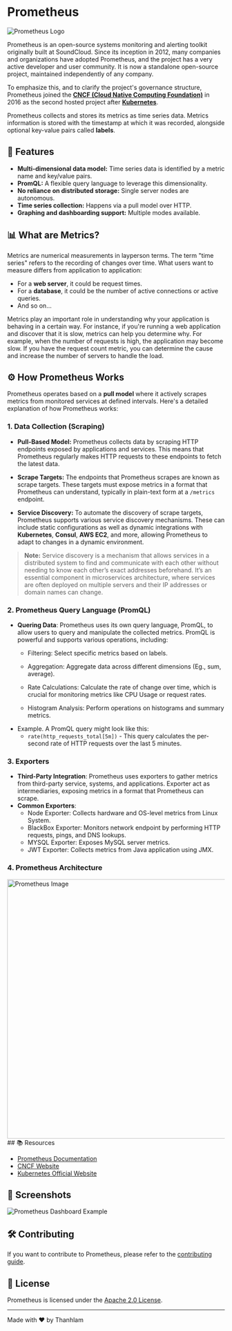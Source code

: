 # Prometheus

![Prometheus Logo](https://upload.wikimedia.org/wikipedia/commons/thumb/3/38/Prometheus_software_logo.svg/1200px-Prometheus_software_logo.svg.png)

Prometheus is an open-source systems monitoring and alerting toolkit originally built at SoundCloud. Since its inception in 2012, many companies and organizations have adopted Prometheus, and the project has a very active developer and user community. It is now a standalone open-source project, maintained independently of any company.

To emphasize this, and to clarify the project's governance structure, Prometheus joined the [**CNCF (Cloud Native Computing Foundation)**](https://www.cncf.io/) in 2016 as the second hosted project after [**Kubernetes**](https://kubernetes.io/).

Prometheus collects and stores its metrics as time series data. Metrics information is stored with the timestamp at which it was recorded, alongside optional key-value pairs called **labels**.

## 🚀 Features

- **Multi-dimensional data model:** Time series data is identified by a metric name and key/value pairs.
- **PromQL:** A flexible query language to leverage this dimensionality.
- **No reliance on distributed storage:** Single server nodes are autonomous.
- **Time series collection:** Happens via a pull model over HTTP.
- **Graphing and dashboarding support:** Multiple modes available.

## 📊 What are Metrics?

Metrics are numerical measurements in layperson terms. The term "time series" refers to the recording of changes over time. What users want to measure differs from application to application:

- For a **web server**, it could be request times.
- For a **database**, it could be the number of active connections or active queries.
- And so on...

Metrics play an important role in understanding why your application is behaving in a certain way. For instance, if you're running a web application and discover that it is slow, metrics can help you determine why. For example, when the number of requests is high, the application may become slow. If you have the request count metric, you can determine the cause and increase the number of servers to handle the load.

## ⚙️ How Prometheus Works

Prometheus operates based on a **pull model** where it actively scrapes metrics from monitored services at defined intervals. Here's a detailed explanation of how Prometheus works:

### 1. Data Collection (Scraping)

- **Pull-Based Model:** Prometheus collects data by scraping HTTP endpoints exposed by applications and services. This means that Prometheus regularly makes HTTP requests to these endpoints to fetch the latest data.

- **Scrape Targets:** The endpoints that Prometheus scrapes are known as scrape targets. These targets must expose metrics in a format that Prometheus can understand, typically in plain-text form at a `/metrics` endpoint.

- **Service Discovery:** To automate the discovery of scrape targets, Prometheus supports various service discovery mechanisms. These can include static configurations as well as dynamic integrations with **Kubernetes**, **Consul**, **AWS EC2**, and more, allowing Prometheus to adapt to changes in a dynamic environment.

> **Note:** Service discovery is a mechanism that allows services in a distributed system to find and communicate with each other without needing to know each other’s exact addresses beforehand. It’s an essential component in microservices architecture, where services are often deployed on multiple servers and their IP addresses or domain names can change.

### 2. Prometheus Query Language (PromQL)

- **Quering Data**: Prometheus uses its own query language, PromQL, to allow users to query and manipulate the collected metrics. PromQL is powerful and supports various operations, including:
    - Filtering: Select specific metrics based on labels.
    - Aggregation: Aggregate data across different dimensions (Eg., sum, average).
    - Rate Calculations: Calculate the rate of change over time, which is crucial for monitoring metrics like CPU Usage or request rates.

    - Histogram Analysis: Perform operations on histograms and summary metrics.
- Example. A PromQL query might look like this:
    - `rate(http_requests_total[5m])` - This query calculates the per-second rate of HTTP requests over the last 5 minutes.

### 3. Exporters
- **Third-Party Integration**: Prometheus uses exporters to gather metrics from third-party service, systems, and applications. Exporter act as intermediaries, exposing metrics in a format that Prometheus can scrape.    
-   **Common Exporters**:
    -   Node Exporter: Collects hardware and OS-level metrics from Linux System.
    -   BlackBox Exporter: Monitors network endpoint by performing HTTP requests, pings, and DNS lookups.
    -   MYSQL Exporter: Exposes MySQL server metrics.
    -   JWT Exporter: Collects metrics from Java application using JMX.
  


### 4. Prometheus Architecture

<img alt = "Prometheus Image" align = "center" src = "https://blogger.googleusercontent.com/img/a/AVvXsEgwArAOVS97bSEigr455fuk6Qo9aY_c5grLdRq4sKYhXBhlBy_M56yaHnPT8nhe2OdW76wbvCsN3bWUcN8ZwVwGyd6NBQT5I8HrCWtZYBLp7Dq4JuNBHdzu-I6NNboZZXoxoW6I5MOecYurC_WcCncNy-8tppSC1sSl-NKcjBGayXLwWfpN7Rahh2ukdb6A" width = "600">
## 📚 Resources

- [Prometheus Documentation](https://prometheus.io/docs/introduction/overview/)
- [CNCF Website](https://www.cncf.io/)
- [Kubernetes Official Website](https://kubernetes.io/)

## 📸 Screenshots

![Prometheus Dashboard Example](https://prometheus.io/assets/screenshots/20220602/graph-page.png)

## 🛠️ Contributing

If you want to contribute to Prometheus, please refer to the [contributing guide](https://github.com/prometheus/prometheus/blob/main/CONTRIBUTING.md).

## 📄 License

Prometheus is licensed under the [Apache 2.0 License](https://github.com/prometheus/prometheus/blob/main/LICENSE).

---

Made with ❤️ by Thanhlam